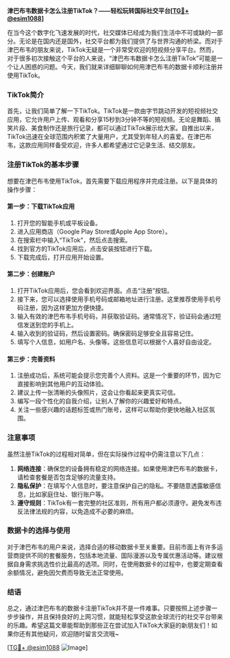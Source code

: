 **津巴布韦数据卡怎么注册TikTok？——轻松玩转国际社交平台[[TG💪+ @esim1088](https://t.me/s/esim1088)]**

在当今这个数字化飞速发展的时代，社交媒体已经成为我们生活中不可或缺的一部分。无论是在国内还是国外，社交平台都为我们提供了与世界沟通的桥梁。而对于津巴布韦的朋友来说，TikTok无疑是一个非常受欢迎的短视频分享平台。然而，对于很多初次接触这个平台的人来说，“津巴布韦数据卡怎么注册TikTok”可能是一个让人困惑的问题。今天，我们就来详细聊聊如何用津巴布韦的数据卡顺利注册并使用TikTok。

### TikTok简介

首先，让我们简单了解一下TikTok。TikTok是一款由字节跳动开发的短视频社交应用，它允许用户上传、观看和分享15秒到3分钟不等的短视频。无论是舞蹈、搞笑片段、美食制作还是旅行记录，都可以通过TikTok展示给大家。自推出以来，TikTok迅速在全球范围内积累了大量用户，尤其受到年轻人的喜爱。在津巴布韦，这款应用同样备受欢迎，许多人都希望通过它记录生活、结交朋友。

### 注册TikTok的基本步骤

想要在津巴布韦使用TikTok，首先需要下载应用程序并完成注册。以下是具体的操作步骤：

#### 第一步：下载TikTok应用

1. 打开您的智能手机或平板设备。
2. 进入应用商店（Google Play Store或Apple App Store）。
3. 在搜索栏中输入“TikTok”，然后点击搜索。
4. 找到官方的TikTok应用后，点击安装按钮进行下载。
5. 下载完成后，打开应用开始设置。

#### 第二步：创建账户

1. 打开TikTok应用后，您会看到欢迎界面。点击“注册”按钮。
2. 接下来，您可以选择使用手机号码或邮箱地址进行注册。这里推荐使用手机号码注册，因为这样更加方便快捷。
3. 输入有效的津巴布韦手机号码，并获取验证码。通常情况下，验证码会通过短信发送到您的手机上。
4. 输入收到的验证码，然后设置密码。确保密码足够安全且容易记住。
5. 填写个人信息，如用户名、头像等。这些信息可以根据个人喜好自由设定。

#### 第三步：完善资料

1. 注册成功后，系统可能会提示您完善个人资料。这是一个重要的环节，因为它直接影响到其他用户的互动体验。
2. 建议上传一张清晰的头像照片，这会让你看起来更真实可信。
3. 编写一段个性化的自我介绍，让别人了解你的兴趣爱好和特点。
4. 关注一些感兴趣的话题标签或热门账号，这样可以帮助你更快地融入社区氛围。

### 注意事项

虽然注册TikTok的过程相对简单，但在实际操作过程中仍需注意以下几点：

1. **网络连接**：确保您的设备拥有稳定的网络连接。如果使用津巴布韦的数据卡，请检查套餐是否包含足够的流量支持。
2. **隐私保护**：在填写个人信息时，要注意保护自己的隐私。不要随意透露敏感信息，比如家庭住址、银行账户等。
3. **遵守规则**：TikTok有一套完整的社区准则，所有用户都必须遵守。避免发布违反法律法规的内容，以免造成不必要的麻烦。

### 数据卡的选择与使用

对于津巴布韦的用户来说，选择合适的移动数据卡至关重要。目前市面上有许多运营商提供不同的套餐服务，包括本地流量、国际漫游以及专属优惠活动等。建议根据自身需求挑选性价比最高的选项。同时，在使用数据卡的过程中，也要定期查看余额情况，避免因欠费而导致无法正常使用。

### 结语

总之，通过津巴布韦的数据卡注册TikTok并不是一件难事。只要按照上述步骤一步步操作，并且保持良好的上网习惯，就能轻松享受这款全球流行的社交平台带来的乐趣。希望这篇文章能帮助到那些正在尝试加入TikTok大家庭的新朋友们！如果你还有其他疑问，欢迎随时留言交流哦~

[[TG💪+ @esim1088](https://t.me/s/esim1088) ![Image](https://i.postimg.cc/4NQfJmqS/Snipaste-2025-05-13-00-14-12.png)]
